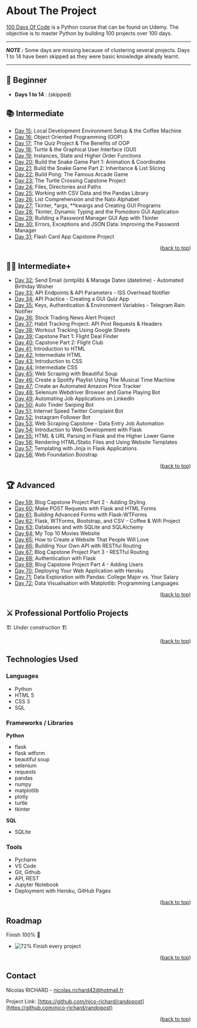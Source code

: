 <a name="readme-top"></a>

# About The Project

[100 Days Of Code](https://www.udemy.com/course/100-days-of-code/) is a Python course that can be found on Udemy.
The objective is to master Python by building 100 projects over 100 days.

---

**_NOTE :_** Some days are missing because of clustering several projects. Days 1 to 14 have been skipped as they were basic knowledge already learnt.

---

## 🔰 Beginner

-   **Days 1 to 14** : (skipped)

## 📚 Intermediate

-   [Day 15:](https://github.com/nico-richard/100-days-of-code/tree/master/day15) Local Development Environment Setup & the Coffee Machine
-   [Day 16:](https://github.com/nico-richard/100-days-of-code/tree/master/day16) Object Oriented Programming (OOP)
-   [Day 17:](https://github.com/nico-richard/100-days-of-code/tree/master/day17) The Quiz Project & The Benefits of OOP
-   [Day 18:](https://github.com/nico-richard/100-days-of-code/tree/master/day18) Turtle & the Graphical User Interface (GUI)
-   [Day 19:](https://github.com/nico-richard/100-days-of-code/tree/master/day19) Instances, State and Higher Order Functions
-   [Day 20:](https://github.com/nico-richard/100-days-of-code/tree/master/day20) Build the Snake Game Part 1: Animation & Coordinates
-   [Day 21:](https://github.com/nico-richard/100-days-of-code/tree/master/day21) Build the Snake Game Part 2: Inheritance & List Slicing
-   [Day 22:](https://github.com/nico-richard/100-days-of-code/tree/master/day22) Build Pong: The Famous Arcade Game
-   [Day 23:](https://github.com/nico-richard/100-days-of-code/tree/master/day23) The Turtle Crossing Capstone Project
-   [Day 24:](https://github.com/nico-richard/100-days-of-code/tree/master/day24) Files, Directories and Paths
-   [Day 25:](https://github.com/nico-richard/100-days-of-code/tree/master/day25) Working with CSV Data and the Pandas Library
-   [Day 26:](https://github.com/nico-richard/100-days-of-code/tree/master/day26) List Comprehension and the Nato Alphabet
-   [Day 27:](https://github.com/nico-richard/100-days-of-code/tree/master/day27) Tkinter, \*args, \*\*kwargs and Creating GUI Programs
-   [Day 28:](https://github.com/nico-richard/100-days-of-code/tree/master/day28) Tkinter, Dynamic Typing and the Pomodoro GUI Application
-   [Day 29:](https://github.com/nico-richard/100-days-of-code/tree/master/day29) Building a Password Manager GUI App with Tkinter
-   [Day 30:](https://github.com/nico-richard/100-days-of-code/tree/master/day30) Errors, Exceptions and JSON Data: Improving the Password Manager
-   [Day 31:](https://github.com/nico-richard/100-days-of-code/tree/master/day31) Flash Card App Capstone Project

<p align="right">(<a href="#readme-top">back to top</a>)</p>

## 👨‍💻 Intermediate+

-   [Day 32:](https://github.com/nico-richard/100-days-of-code/tree/master/day32) Send Email (smtplib) & Manage Dates (datetime) - Automated Birthday Wisher
-   [Day 33:](https://github.com/nico-richard/100-days-of-code/tree/master/day33) API Endpoints & API Parameters - ISS Overhead Notifier
-   [Day 34:](https://github.com/nico-richard/100-days-of-code/tree/master/day34) API Practice - Creating a GUI Quiz App
-   [Day 35:](https://github.com/nico-richard/100-days-of-code/tree/master/day35) Keys, Authentication & Environment Variables - Telegram Rain Notifier
-   [Day 36:](https://github.com/nico-richard/100-days-of-code/tree/master/day36) Stock Trading News Alert Project
-   [Day 37:](https://github.com/nico-richard/100-days-of-code/tree/master/day37) Habit Tracking Project: API Post Requests & Headers
-   [Day 38:](https://github.com/nico-richard/100-days-of-code/tree/master/day38) Workout Tracking Using Google Sheets
-   [Day 39:](https://github.com/nico-richard/100-days-of-code/tree/master/day39) Capstone Part 1: Flight Deal Finder
-   [Day 40:](https://github.com/nico-richard/100-days-of-code/tree/master/day40) Capstone Part 2: Flight Club
-   [Day 41:](https://github.com/nico-richard/100-days-of-code/tree/master/day41) Introduction to HTML
-   [Day 42:](https://github.com/nico-richard/100-days-of-code/tree/master/day42) Intermediate HTML
-   [Day 43:](https://github.com/nico-richard/100-days-of-code/tree/master/day43) Introduction to CSS
-   [Day 44:](https://github.com/nico-richard/100-days-of-code/tree/master/day44) Intermediate CSS
-   [Day 45:](https://github.com/nico-richard/100-days-of-code/tree/master/day45) Web Scraping with Beautiful Soup
-   [Day 46:](https://github.com/nico-richard/100-days-of-code/tree/master/day46) Create a Spotify Playlist Using The Musical Time Machine
-   [Day 47:](https://github.com/nico-richard/100-days-of-code/tree/master/day47) Create an Automated Amazon Price Tracker
-   [Day 48:](https://github.com/nico-richard/100-days-of-code/tree/master/day48) Selenium Webdriver Browser and Game Playing Bot
-   [Day 49:](https://github.com/nico-richard/100-days-of-code/tree/master/day49) Automating Job Applications on LinkedIn
-   [Day 50:](https://github.com/nico-richard/100-days-of-code/tree/master/day50) Auto Tinder Swiping Bot
-   [Day 51:](https://github.com/nico-richard/100-days-of-code/tree/master/day51) Internet Speed Twitter Complaint Bot
-   [Day 52:](https://github.com/nico-richard/100-days-of-code/tree/master/day52) Instagram Follower Bot
-   [Day 53:](https://github.com/nico-richard/100-days-of-code/tree/master/day53) Web Scraping Capstone - Data Entry Job Automation
-   [Day 54:](https://github.com/nico-richard/100-days-of-code/tree/master/day54) Introduction to Web Development with Flask
-   [Day 55:](https://github.com/nico-richard/100-days-of-code/tree/master/day55) HTML & URL Parsing in Flask and the Higher Lower Game
-   [Day 56:](https://github.com/nico-richard/100-days-of-code/tree/master/day56) Rendering HTML/Static Files and Using Website Templates
-   [Day 57:](https://github.com/nico-richard/100-days-of-code/tree/master/day57) Templating with Jinja in Flask Applications
-   [Day 58:](https://github.com/nico-richard/100-days-of-code/tree/master/day58) Web Foundation Boostrap

<p align="right">(<a href="#readme-top">back to top</a>)</p>

## 🏆 Advanced

-   [Day 59:](https://github.com/nico-richard/100-days-of-code/tree/master/day59) Blog Capstone Project Part 2 - Adding Styling
-   [Day 60:](https://github.com/nico-richard/100-days-of-code/tree/master/day60) Make POST Requests with Flask and HTML Forms
-   [Day 61:](https://github.com/nico-richard/100-days-of-code/tree/master/day61) Building Advanced Forms with Flask-WTForms
-   [Day 62:](https://github.com/nico-richard/100-days-of-code/tree/master/day62) Flask, WTForms, Bootstrap, and CSV - Coffee & Wifi Project
-   [Day 63:](https://github.com/nico-richard/100-days-of-code/tree/master/day63) Databases and with SQLite and SQLAlchemy
-   [Day 64:](https://github.com/nico-richard/100-days-of-code/tree/master/day64) My Top 10 Movies Website
-   [Day 65:](https://github.com/nico-richard/100-days-of-code/tree/master/day65) How to Create a Website That People Will Love
-   [Day 66:](https://github.com/nico-richard/100-days-of-code/tree/master/day66) Building Your Own API with RESTful Routing
-   [Day 67:](https://github.com/nico-richard/100-days-of-code/tree/master/day67) Blog Capstone Project Part 3 - RESTful Routing
-   [Day 68:](https://github.com/nico-richard/100-days-of-code/tree/master/day68) Authentication with Flask
-   [Day 69:](https://github.com/nico-richard/100-days-of-code/tree/master/day69) Blog Capstone Project Part 4 - Adding Users
-   [Day 70:](https://github.com/nico-richard/100-days-of-code/tree/master/day70) Deploying Your Web Application with Heroku
-   [Day 71:](https://github.com/nico-richard/100-days-of-code/tree/master/day71) Data Exploration with Pandas: College Major vs. Your Salary
-   [Day 72:](https://github.com/nico-richard/100-days-of-code/tree/master/day72) Data Visualisation with Matplotlib: Programming Languages
<!-- -   [Day 73:](https://github.com/nico-richard/100-days-of-code/tree/master/day73) Aggregate & Marge Data with Pandas: Analyse the Lego Dataset
-   [Day 74:](https://github.com/nico-richard/100-days-of-code/tree/master/day74) Google Trends Data: Resampling and Visualising Time Series
-   [Day 75:](https://github.com/nico-richard/100-days-of-code/tree/master/day75) Beautiful Plotly Charts & Analysing the Android App Store
-   [Day 76:](https://github.com/nico-richard/100-days-of-code/tree/master/day76) Computation with NumPy and N-Dimensional Arrays
-   [Day 77:](https://github.com/nico-richard/100-days-of-code/tree/master/day77) Linear Regression and Data Visualisation with Seaborn
-   [Day 78:](https://github.com/nico-richard/100-days-of-code/tree/master/day78) Analysing the Nobel Prize with Plotly, Matplotlib & Seaborn
-   [Day 79:](https://github.com/nico-richard/100-days-of-code/tree/master/day79) The Tragic Discovery of Handwashing: t-Tests & Distributions
-   [Day 80:](https://github.com/nico-richard/100-days-of-code/tree/master/day80) Capstone Project - Predict House Prices -->

<p align="right">(<a href="#readme-top">back to top</a>)</p>

## ⚔ Professional Portfolio Projects

🏗️ _Under construction_ 🏗️

<!-- -   [Day 81:](https://github.com/nico-richard/100-days-of-code/tree/master/day81) Text to Morse Code Converter
-   [Day 82:](https://github.com/nico-richard/100-days-of-code/tree/master/day82) Portfolio Website
-   [Day 83:](https://github.com/nico-richard/100-days-of-code/tree/master/day83) Tic Tac Toe
-   [Day 84:](https://github.com/nico-richard/100-days-of-code/tree/master/day84) Image Watermarking Desktop App
-   [Day 85:](https://github.com/nico-richard/100-days-of-code/tree/master/day85) Typing Speed Test App
-   [Day 86:](https://github.com/nico-richard/100-days-of-code/tree/master/day86) Breakout: The Famous Arcade Game
-   [Day 87:](https://github.com/nico-richard/100-days-of-code/tree/master/day87) Cafe and Wifi Website
-   [Day 88:](https://github.com/nico-richard/100-days-of-code/tree/master/day88) To Do Agenda App
-   [Day 89:](https://github.com/nico-richard/100-days-of-code/tree/master/day89) Disappearing Text Writing App
-   [Day 90:](https://github.com/nico-richard/100-days-of-code/tree/master/day90) Convert PDF to Audiobook
-   [Day 91:](https://github.com/nico-richard/100-days-of-code/tree/master/day91) Image to Color List
-   [Day 92:](https://github.com/nico-richard/100-days-of-code/tree/master/day92) Amazon Canada Web Scraper
-   [Day 93:](https://github.com/nico-richard/100-days-of-code/tree/master/day93) Google Dinosaur Game Bot
-   [Day 94:](https://github.com/nico-richard/100-days-of-code/tree/master/day94) Space Invaders
-   [Day 95:](https://github.com/nico-richard/100-days-of-code/tree/master/day95) Custom API
-   [Day 96:](https://github.com/nico-richard/100-days-of-code/tree/master/day96) An Online Shop
-   [Day 97:](https://github.com/nico-richard/100-days-of-code/tree/master/day97) Percentage Calculator
-   [Day 98:](https://github.com/nico-richard/100-days-of-code/tree/master/day98) Analyzing and Visualizing the Space Race
-   [Day 99:](https://github.com/nico-richard/100-days-of-code/tree/master/day99) Analyzing Deaths Involving Police in the United States
-   [Day 100:](https://github.com/nico-richard/100-days-of-code/tree/master/day100) Predicting Earnings using Multivariable Regression -->

<p align="right">(<a href="#readme-top">back to top</a>)</p>

## Technologies Used

### Languages

-   Python
-   HTML 5
-   CSS 3
-   SQL

### Frameworks / Libraries

**Python**

-   flask
-   flask wtform
-   beautiful soup
-   selenium
-   requests
-   pandas
-   numpy
-   matplotlib
-   plotly
-   turtle
-   tkinter

**SQL**

-   SQLite

### Tools

-   Pycharm
-   VS Code
-   Git, Github
-   API, REST
-   Jupyter Notebook
-   Deployment with Heroku, GitHub Pages

<p align="right">(<a href="#readme-top">back to top</a>)</p>

## Roadmap

Finish 100% 🏁

-   ![72%](https://progress-bar.dev/72/) Finish every project

<p align="right">(<a href="#readme-top">back to top</a>)</p>

## Contact

Nicolas RICHARD - nicolas.richard42@hotmail.fr

Project Link: [https://github.com/nico-richard/randopost](https://github.com/nico-richard/randopost)

<p align="right">(<a href="#readme-top">back to top</a>)</p>
